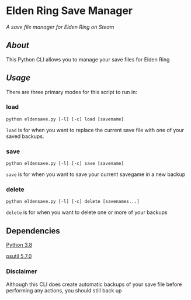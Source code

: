 # Elden Ring Save Manager
_A save file manager for Elden Ring on Steam_

## _About_
This Python CLI allows you to manage your save files for Elden Ring

## _Usage_

There are three primary modes for this script to run in:

### load
`python eldensave.py [-l] [-c] load [savename]`

`load` is for when you want to replace the current save file with one of your saved backups.


### save
`python eldensave.py [-l] [-c] save [savename]`

`save` is for when you want to save your current savegame in a new backup

### delete
`python eldensave.py [-l] [-c] delete [savenames...]`

`delete` is for when you want to delete one or more of your backups

## Dependencies

[Python 3.8](https://www.python.org/downloads/release/python-380/)

[psutil 5.7.0](https://pypi.org/project/psutil/)


### Disclaimer
Although this CLI does create automatic backups of your save file before performing any actions, you should still
back up 
